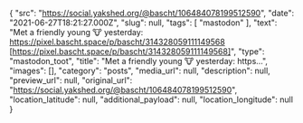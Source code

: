 {
  "src": "https://social.yakshed.org/@bascht/106484078199512590",
  "date": "2021-06-27T18:21:27.000Z",
  "slug": null,
  "tags": [
    "mastodon"
  ],
  "text": "Met a friendly young 🐮 yesterday: https://pixel.bascht.space/p/bascht/314328059111149568 [https://pixel.bascht.space/p/bascht/314328059111149568]",
  "type": "mastodon_toot",
  "title": "Met a friendly young 🐮 yesterday: https…",
  "images": [],
  "category": "posts",
  "media_url": null,
  "description": null,
  "preview_url": null,
  "original_url": "https://social.yakshed.org/@bascht/106484078199512590",
  "location_latitude": null,
  "additional_payload": null,
  "location_longitude": null
}